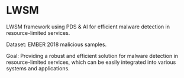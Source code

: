# LWSM
LWSM framework using PDS &amp; AI for efficient malware detection in resource-limited services. 

Dataset: EMBER 2018 malicious samples.

Goal: Providing a robust and efficient solution for malware detection in resource-limited services, which can be easily integrated into various systems and applications.
